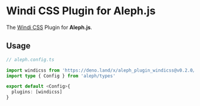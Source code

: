 # Windi CSS Plugin for Aleph.js

The [Windi CSS](https://windicss.org/) Plugin for **Aleph.js**.

## Usage

```ts
// aleph.config.ts

import windicss from 'https://deno.land/x/aleph_plugin_windicss@v0.2.0/plugin.ts'
import type { Config } from 'aleph/types'

export default <Config>{
  plugins: [windicss]
}
```
